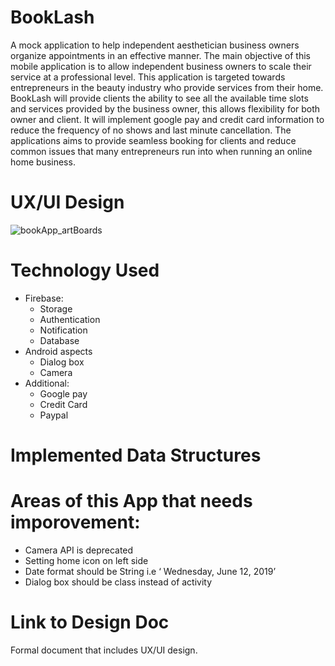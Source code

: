 # BookLash
A mock application to help independent aesthetician business owners organize appointments in an effective manner. The main objective of this mobile application is to allow independent business owners to scale their service at a professional level. This application is targeted towards entrepreneurs in the beauty industry who provide services from their home. 
BookLash will provide clients the ability to see all the available time slots and services provided by the business owner, this allows flexibility for both owner and client. It will implement google pay and credit card information  to reduce  the frequency of no shows and last minute cancellation. The applications aims to provide seamless booking for clients and reduce common issues that many entrepreneurs run into when running an online home business. 

# UX/UI Design 
![bookApp_artBoards](https://user-images.githubusercontent.com/39067937/60747914-c2759380-9f56-11e9-9bd0-8ca590ac4a3d.png)


# Technology Used 
- Firebase: 
  - Storage
  - Authentication 
  - Notification 
  - Database 
- Android aspects 
  - Dialog box
  - Camera 
- Additional:
  - Google pay 
  - Credit Card
  - Paypal 

# Implemented Data Structures

# Areas of this App that needs imporovement:
- Camera API is deprecated
- Setting home icon on left side 
- Date format should be String i.e ‘ Wednesday, June 12, 2019’
- Dialog box should be class instead of activity 

# Link to Design Doc 
Formal document that includes UX/UI design. 
